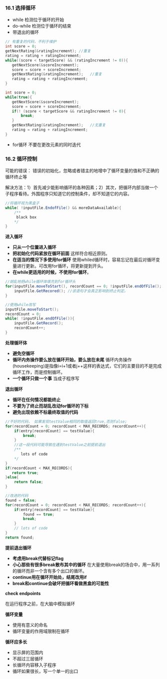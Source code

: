 ### 16.1 选择循环

+ while 检测位于循环的开始
+ do-while 检测位于循环的结束
+ 带退出的循环 

```c++
// 有重复的代码，不利于维护
int score = 0;
getNextRating(&ratingIncrement); //重复
rating = rating + ratingIncrement;
while((score < targetScore) && (ratingIncrement != 0)){
   getNextScore(&scoreIncrement);
   score = score + scoreIncrement;
   getNextRating(&ratingIncrement);   //重复
   rating = rating + ratingIncrement;  
}

int score = 0;
while(true){
   getNextScore(&scoreIncrement);
   score = score + scoreIncrement;
   if(! (score < targetScore && ratingIncrement != 0){
       break;
   }
   getNextRating(&ratingIncrement);   //无重复
   rating = rating + ratingIncrement;  
}
```



+ for循环 不要在更改元素的同时迭代

### 16.2 循环控制

可能的错误： 错误的初始化，忽略或者错主的地增中了循环变量的值和不正确的循环终止等

解决方法：1）首先减少能影响循环的各种因素；2）其次，把循环内部当做一个子程序看待。外围程序只知道它的控制条件，却不知道它的内容。

```java
//将循环视为黑盒子
while( !inputFile.EndofFile() && moreDataAvailable){
    /**
     black box
    */
}
```



**进入循环**

+ **只从一个位置进入循环**
+ **把初始化代码紧放在循环前面** 这样符合相近原则。
+ **在适当的情况下多使用for循环**  使用whiled循环时，容易忘记在最后对循环变量进行更新。可改用for循环，将更新提到开头。
+ **在while更适用的时候，不使用for循环**。

```java
//胡乱地把while循环体填充到for循环头
for(inputFile.moveToStart(), recordCount == 0; !inputFile.endOfFile(); recordCount++){
    inputFile.GetRecored(); //该语句才会真正影响到终止判定。
}

//使用while改写
inputFile.moveToStart();
recordCount = 0;
while( !inputFile.endOfFile()){
    inputFile.GetRecord();
    recordCount++;
}
```

**处理循环体**

+ **避免空循环**
+ **循环内务操作要么放在循环开始，要么放在未尾**  循环内务操作(housekeeping)是指像i=i+1或者j++这样的表达式，它们的主要目的不是完成循环工作，而是控制循环。
+ **一个循环只做一个事** 当成子程序写

**退出循环**

+ **循环在任何情况都能终止**
+ **不要为了终止而胡乱改动for循环的下标**
+ **避免出现依赖不标最终取值的代码**

```java
//不好的代码， 如果发现testValue相同的取值返回true,否则false;
for(recordCount = 0; recordCount < MAX_RECORDS; recordCount++){
    if(entry[recordCount] == testValue){
        break;
    }
    //这一段代码可能导致在遇到testValue之前提前退出
    /**
       lots of code
    */
}
if(recordCount < MAX_RECORDS){
   return true;
}else{
    return false;
}

//改进的代码
found = false;
for(recordCount = 0; recordCount < MAX_RECORDS; recordCount++){
    if(entry[recordCount] == testValue){
        found == true;
        break;
    }
    // lots of code
}
return found;
```

**提前退出循环**

+ **考虑用break代替标记flag**
+ **小心那些有很多break散布其中的循环** 在大量使用break的场合中，用一系列的循环而非一个含有多个出口的循环。
+ **continue用在循环开始处，结尾改用if**
+ **break和continue会破坏把循环看做黑盒的可能性**

**check endpoints**

在运行程序之前，在大脑中模拟循环

**循环变量**

+ 使用有意义的命名
+ 循环变量的作用域限制在循环

**循环应多长**

+ 显示屏的范围内
+ 不超过三层循环
+ 长循环内容移入子程序
+ 循环如果很长，写一个单一的出口

